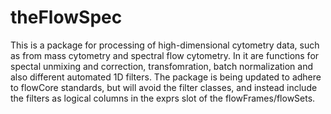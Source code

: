 # theFlowSpec
This is a package for processing of high-dimensional cytometry data, such as from mass cytometry and spectral flow cytometry. In it are functions for spectal unmixing and correction, transfomration, batch normalization and also different automated 1D filters. The package is being updated to adhere to flowCore standards, but will avoid the filter classes, and instead include the filters as logical columns in the exprs slot of the flowFrames/flowSets. 
